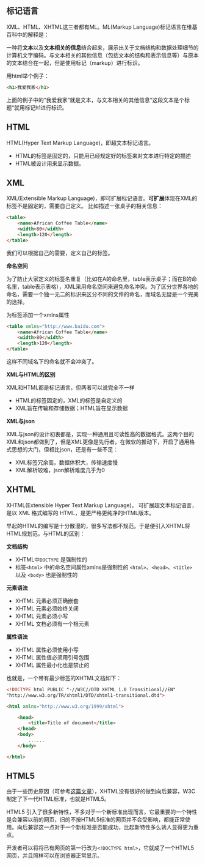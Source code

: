 ## 标记语言
XML、HTML、XHTML这三者都有ML。ML(Markup Language)标记语言在维基百科中的解释是：

一种将**文本**以及**文本相关的信息**结合起来，展示出关于文档结构和数据处理细节的计算机文字编码。与文本相关的其他信息（包括文本的结构和表示信息等）与原本的文本结合在一起，但是使用标记（markup）进行标识。

用html举个例子：
```html
<h1>我爱我家</h1>
```
上面的例子中的”我爱我家”就是文本，与文本相关的其他信息”这段文本是个标题“就用标记h1进行标识。

## HTML
HTML(Hyper Text Markup Language)，即超文本标记语言。
* HTML的标签是固定的，只能用已经规定好的标签来对文本进行特定的描述
* HTML被设计用来显示数据。

## XML
XML(Extensible Markup Language)，即可扩展标记语言。**可扩展**体现在XML的标签不是固定的，需要自己定义。
比如描述一张桌子的相关信息：
```html
<table>
    <name>African Coffee Table</name>
    <width>80</width>
    <length>120</length>
</table>
```

我们可以根据自己的需要，定义自己的标签。

**命名空间**

为了防止大家定义的标签名重复（比如在A的命名里，table表示桌子；而在B的命名里，table表示表格），XML采用命名空间来避免命名冲突。为了区分世界各地的命名，需要一个独一无二的标识来区分不同的文件的命名，而域名无疑是一个完美的选择。

为标签添加一个xmlns属性
```html
<table xmlns="http://www.baidu.com">
    <name>African Coffee Table</name>
    <width>80</width>
    <length>120</length>
</table>
```
这样不同域名下的命名就不会冲突了。

**XML与HTML的区别**

XML和HTML都是标记语言，但两者可以说完全不一样
* HTML的标签固定的，XML的标签是自定义的
* XML旨在传输和存储数据；HTML旨在显示数据

**XML与json**

XML与json的设计初衷都是，实现一种通用且可读性高的数据格式。这两个目的XML和json都做到了，但是XML更像是先行者，在微软的推动下，开启了通用格式思想的大门，但相比json，还是有一些不足：

* XML标签冗余高，数据体积大，传输速度慢
* XML解析较难，json解析难度几乎为0

## XHTML
XHTML(Extensible Hyper Text Markup Language)， 可扩展超文本标记语言， 是以 XML 格式编写的 HTML，是更严格更纯净的HTML版本。

早起的HTML的编写是十分散漫的，很多写法都不规范。于是便引入XHTML将HTML规划范。与HTML的区别：

**文档结构**
* XHTML中`DOCTYPE` 是强制性的
* 标签`<html>` 中的命名空间属性xmlns是强制性的
`<html>`、`<head>`、`<title>` 以及 `<body>` 也是强制性的

**元素语法**
* XHTML 元素必须正确嵌套
* XHTML 元素必须始终关闭
* XHTML 元素必须小写
* XHTML 文档必须有一个根元素

**属性语法**
* XHTML 属性必须使用小写
* XHTML 属性值必须用引号包围
* XHTML 属性最小化也是禁止的

也就是，一个带有最少标签的XHTML文档如下：
```html
<!DOCTYPE html PUBLIC "-//W3C//DTD XHTML 1.0 Transitional//EN"
"http://www.w3.org/TR/xhtml1/DTD/xhtml1-transitional.dtd">

<html xmlns="http://www.w3.org/1999/xhtml">

    <head>
        <title>Title of document</title>
    </head>
    <body>
        ......
    </body>

</html>
```
## HTML5
由于一些历史原因（可参考[这篇文章](https://waxdoll.gitbooks.io/webdesignfoundations/content/appendix/differences_xhtml45.html)），XHTML没有很好的做到向后兼容，W3C制定了下一代HTML标准，也就是HTML5。

HTML5 引入了很多新特性，不多对于一个新标准出现而言，它最重要的一个特性是会兼容以前的网页，旧的不按HTML5标准的网页并不会受影响，都能正常使用。向后兼容这一点对于一个新标准是否能成功，比起新特性多么诱人显得更为重点。

开发者可以将将已有网页的第一行改为`<!DOCTYPE html>`，它就成了一个HTML5网页，并且照样可以在浏览器正常显示。